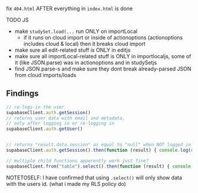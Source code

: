 fix `404.html` AFTER everything in `index.html` is done

TODO JS
 - make `studySet.load(...` run ONLY on importLocal
    - if it runs on cloud import or inside of actionoptions (actionoptions includes cloud & local) then it breaks cloud import
 - make sure all edit-related stuff is ONLY in editjs
 - make sure all importLocal-related stuff is ONLY in importlocaljs, some of it (like JSON.parse) was in actionoptions and in studySetjs
 - find JSON.parse-s and make sure they dont break already-parsed JSON from cloud imports/loads 

## Findings

```javascript
// re-logs-in the user
supabaseClient.auth.getSession()
// returns user data with email and metadata,
// only after logging in or re-logging in
supabaseClient.auth.getUser()


// returns "result.data.session" as equal to "null" when NOT logged in
supabaseClient.auth.getSession().then(function (result) { console.log(result) } );
```

```javascript
// multiple child functions apperently work just fine?
supabaseClient.from("table").select().then(function (result) { console.log(result) } )
```

NOTETOSELF: I have confirmed that using `.select()` will only show data with the users id. (what i made my RLS policy do)
